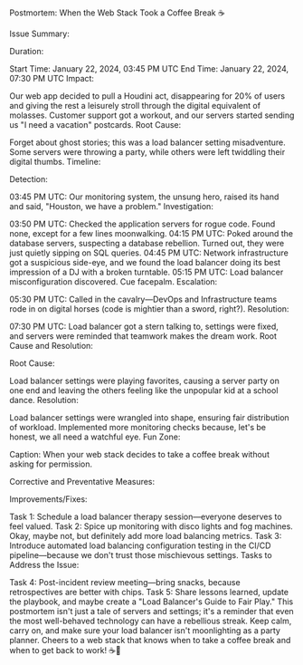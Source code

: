 Postmortem: When the Web Stack Took a Coffee Break ☕️

Issue Summary:

Duration:

Start Time: January 22, 2024, 03:45 PM UTC
End Time: January 22, 2024, 07:30 PM UTC
Impact:

Our web app decided to pull a Houdini act, disappearing for 20% of users and giving the rest a leisurely stroll through the digital equivalent of molasses.
Customer support got a workout, and our servers started sending us "I need a vacation" postcards.
Root Cause:

Forget about ghost stories; this was a load balancer setting misadventure. Some servers were throwing a party, while others were left twiddling their digital thumbs.
Timeline:

Detection:

03:45 PM UTC: Our monitoring system, the unsung hero, raised its hand and said, "Houston, we have a problem."
Investigation:

03:50 PM UTC: Checked the application servers for rogue code. Found none, except for a few lines moonwalking.
04:15 PM UTC: Poked around the database servers, suspecting a database rebellion. Turned out, they were just quietly sipping on SQL queries.
04:45 PM UTC: Network infrastructure got a suspicious side-eye, and we found the load balancer doing its best impression of a DJ with a broken turntable.
05:15 PM UTC: Load balancer misconfiguration discovered. Cue facepalm.
Escalation:

05:30 PM UTC: Called in the cavalry—DevOps and Infrastructure teams rode in on digital horses (code is mightier than a sword, right?).
Resolution:

07:30 PM UTC: Load balancer got a stern talking to, settings were fixed, and servers were reminded that teamwork makes the dream work.
Root Cause and Resolution:

Root Cause:

Load balancer settings were playing favorites, causing a server party on one end and leaving the others feeling like the unpopular kid at a school dance.
Resolution:

Load balancer settings were wrangled into shape, ensuring fair distribution of workload.
Implemented more monitoring checks because, let's be honest, we all need a watchful eye.
Fun Zone:


Caption: When your web stack decides to take a coffee break without asking for permission.

Corrective and Preventative Measures:

Improvements/Fixes:

Task 1: Schedule a load balancer therapy session—everyone deserves to feel valued.
Task 2: Spice up monitoring with disco lights and fog machines. Okay, maybe not, but definitely add more load balancing metrics.
Task 3: Introduce automated load balancing configuration testing in the CI/CD pipeline—because we don't trust those mischievous settings.
Tasks to Address the Issue:

Task 4: Post-incident review meeting—bring snacks, because retrospectives are better with chips.
Task 5: Share lessons learned, update the playbook, and maybe create a "Load Balancer's Guide to Fair Play."
This postmortem isn't just a tale of servers and settings; it's a reminder that even the most well-behaved technology can have a rebellious streak. Keep calm, carry on, and make sure your load balancer isn't moonlighting as a party planner. Cheers to a web stack that knows when to take a coffee break and when to get back to work! ☕️🚀
